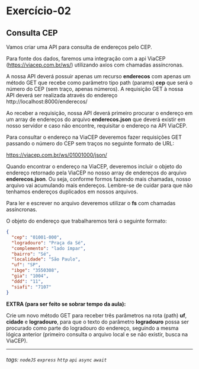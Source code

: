 # Exercício-02

## Consulta CEP

Vamos criar uma API para consulta de endereços pelo CEP.

Para fonte dos dados, faremos uma integração com a api ViaCEP (https://viacep.com.br/ws/) utilizando axios com chamadas assíncronas.

A nossa API deverá possuir apenas um recurso **enderecos** com apenas um método GET que recebe como parâmetro tipo path (params) **cep** que será o número do CEP (sem traço, apenas números).
A requisição GET à nossa API deverá ser realizada através do endereço http://localhost:8000/enderecos/

Ao receber a requisição, nossa API deverá primeiro procurar o endereço em um array de endereços do arquivo **enderecos.json** que deverá existir em nosso servidor e caso não encontre, requisitar o endereço na API ViaCEP.

Para consultar o endereço na ViaCEP deveremos fazer requisições GET passando o número do CEP sem traços no seguinte formato de URL:

https://viacep.com.br/ws/01001000/json/

Quando encontrar o endereço na ViaCEP, deveremos incluir o objeto do endereço retornado pela ViaCEP no nosso array de endereços do arquivo **enderecos.json**. Ou seja, conforme formos fazendo mais chamadas, nosso arquivo vai acumulando mais endereços. Lembre-se de cuidar para que não tenhamos endereços duplicados em nossos arquivos. 

Para ler e escrever no arquivo deveremos utilizar o **fs** com chamadas assíncronas.

O objeto do endereço que trabalharemos terá o seguinte formato:
```json
{
  "cep": "01001-000",
  "logradouro": "Praça da Sé",
  "complemento": "lado ímpar",
  "bairro": "Sé",
  "localidade": "São Paulo",
  "uf": "SP",
  "ibge": "3550308",
  "gia": "1004",
  "ddd": "11",
  "siafi": "7107"
}
```

**EXTRA (para ser feito se sobrar tempo da aula):**

Crie um novo método GET para receber três parâmetros na rota (path) **uf**, **cidade** e **logradouro**, para que o texto do parâmetro **logradouro** possa ser procurado como parte do logradouro do endereço, seguindo a mesma lógica anterior (primeiro consulta o arquivo local e se não existir, busca na ViaCEP).

---

###### tags: `nodeJS` `express` `http` `api` `async` `await`
